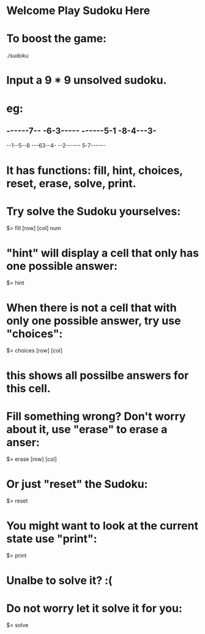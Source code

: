 # Welcome Play Sudoku Here

# To boost the game:
./sudoku 

# Input a 9 * 9 unsolved sudoku. 
# eg: 
------7--
-6-3-----
------5-1
-8-4---3-
---------
--1--5--8
---63--4-
--2------
5-7------

# It has functions: fill, hint, choices, reset, erase, solve, print. 
# Try solve the Sudoku yourselves:
$>       fill [row] [col] num
    
# "hint" will display a cell that only has one possible answer:
$>       hint
    
# When there is not a cell that with only one possible answer, try use "choices":
$>       choices [row] [col]
# this shows all possilbe answers for this cell.

# Fill something wrong? Don't worry about it, use "erase" to erase a anser:
$>       erase [row] [col]
  
# Or just "reset" the Sudoku:
$>       reset

# You might want to look at the current state use "print":
$>       print 
    
# Unalbe to solve it? :( 
# Do not worry let it solve it for you:
$>       solve




